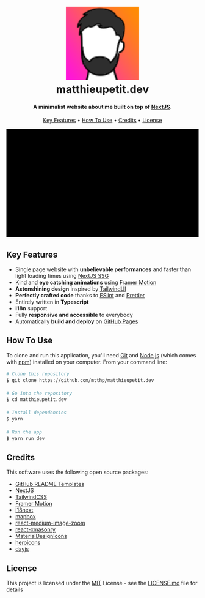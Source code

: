 
<h1 align="center">
  <br>
  <a href="https://matthieupetit.dev"><img src="./public/android-chrome-192x192.png" alt="Markdownify" width="192"></a>
  <br>
  matthieupetit.dev
  <br>
</h1>

<h4 align="center">A minimalist website about me built on top of <a href="https://nextjs.org/" target="_blank">NextJS</a>.</h4>

<p align="center">
  <a href="#key-features">Key Features</a> •
  <a href="#how-to-use">How To Use</a> •
  <a href="#credits">Credits</a> •
  <a href="#license">License</a>
</p>

<p align="center">
  <img src="./docs/onload-animation.gif" alt="animated-gif" />
</p>

## Key Features

* Single page website with **unbelievable performances** and faster than light loading times using [NextJS SSG](https://nextjs.org/docs/basic-features/pages#static-generation)
* Kind and **eye catching animations** using [Framer Motion](https://www.framer.com/motion/)
* **Astonshining design** inspired by [TailwindUI](https://tailwindui.com/)
* **Perfectly crafted code** thanks to [ESlint](https://eslint.org/) and [Prettier](https://prettier.io/)
* Entirely written in **Typescript**
* **i18n** support
* Fully **responsive and accessible** to everybody
* Automatically **build and deploy** on [GitHub Pages](https://pages.github.com/)
## How To Use

To clone and run this application, you'll need [Git](https://git-scm.com) and [Node.js](https://nodejs.org/en/download/) (which comes with [npm](http://npmjs.com)) installed on your computer. From your command line:

```bash
# Clone this repository
$ git clone https://github.com/mtthp/matthieupetit.dev

# Go into the repository
$ cd matthieupetit.dev

# Install dependencies
$ yarn

# Run the app
$ yarn run dev
```

## Credits

This software uses the following open source packages:

- [GitHub README Templates](https://www.readme-templates.com/)
- [NextJS](https://nextjs.org)
- [TailwindCSS](https://tailwindcss.com/)
- [Framer Motion](https://www.framer.com/motion/)
- [i18next](https://www.i18next.com/)
- [mapbox](https://www.mapbox.com/)
- [react-medium-image-zoom](https://github.com/rpearce/react-medium-image-zoom)
- [react-xmasonry](https://zitros.github.io/react-xmasonry/)
- [MaterialDesignIcons](https://materialdesignicons.com/)
- [heroicons](https://heroicons.com/)
- [dayjs](https://day.js.org/)

## License

This project is licensed under the [MIT](LICENSE.md) License - see the [LICENSE.md](LICENSE.md) file for details
